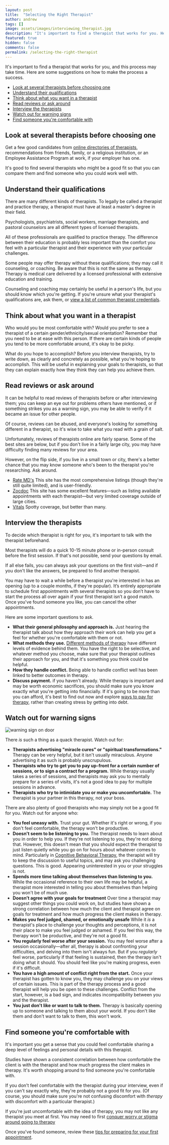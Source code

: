 ```yaml
---
layout: post
title:  "Selecting the Right Therapist"
author: andrew
tags: []
image: assets/images/interviewing_therapist.jpg
description: "It's important to find a therapist that works for you. Here's how to make the process a success."
featured: true
hidden: false
comments: false
permalink: /selecting-the-right-therapist
---
```


It's important to find a therapist that works for you, and this process may take time. Here are some suggestions on how to make the process a success.

- [Look at several therapists before choosing one](#look-at-several-therapists-before-choosing-one)
- [Understand their qualifications](#understand-their-qualifications)
- [Think about what you want in a therapist](#think-about-what-you-want-in-a-therapist)
- [Read reviews or ask around](#read-reviews-or-ask-around)
- [Interview the therapists](#interview-the-therapists)
- [Watch out for warning signs](#watch-out-for-warning-signs)
- [Find someone you're comfortable with](#find-someone-youre-comfortable-with)

## Look at several therapists before choosing one
Get a few good candidates from [online directories of therapists](https://blog.uplift.app/directories-to-find-a-therapist), recommendations from friends, family, or a religious institution, or an Employee Assistance Program at work, if your employer has one.

It's good to find several therapists who might be a good fit so that you can compare them and find someone who you could work well with.

## Understand their qualifications
There are many different kinds of therapists. To legally be called a therapist and practice therapy, a therapist must have at least a master's degree in their field.

Psychologists, psychiatrists, social workers, marriage therapists, and pastoral counselors are all different types of licensed therapists.

All of these professionals are qualified to practice therapy. The difference between their education is probably less important than the comfort you feel with a particular therapist and their experience with your particular challenges.

Some people may offer therapy without these qualifications; they may call it counseling, or coaching. Be aware that this is not the same as therapy. Therapy is medical care delivered by a licensed professional with extensive education and training.

Counseling and coaching may certainly be useful in a person's life, but you should know which you're getting. If you're unsure what your therapist's qualifications are, ask them, or [view a list of common therapist credentials](https://blog.uplift.app/therapist-credentials).

## Think about what you want in a therapist
Who would you be most comfortable with? Would you prefer to see a therapist of a certain gender/ethnicity/sexual orientation? Remember that you need to be at ease with this person. If there are certain kinds of people you tend to be more comfortable around, it's okay to be picky.

What do you hope to accomplish? Before you interview therapists, try to write down, as clearly and concretely as possible, what you're hoping to accomplish. This will be useful in explaining your goals to therapists, so that they can explain exactly how they think they can help you achieve them.

## Read reviews or ask around
It can be helpful to read reviews of therapists before or after interviewing them; you can keep an eye out for problems others have mentioned, or if something strikes you as a warning sign, you may be able to verify if it became an issue for other people.

Of course, reviews can be abused, and everyone's looking for something different in a therapist, so it's wise to take what you read with a grain of salt.

Unfortunately, reviews of therapists online are fairly sparse. Some of the best sites are below, but if you don't live in a fairly large city, you may have difficulty finding many reviews for your area.

However, on the flip side, if you live in a small town or city, there's a better chance that you may know someone who's been to the therapist you're researching. Ask around.

  - [Rate MD's](https://www.ratemds.com/best-doctors/ny/new-york/psychologist/) This site has the most comprehensive listings (though they're still quite limited), and is user-friendly.
  - [Zocdoc](https://www.zocdoc.com/search/?dr_specialty=122&address=&insurance_carrier=-2) This site has some excellent features—such as listing available appointments with each therapist—but very limited coverage outside of large cities.
  - [Vitals](http://www.vitals.com/search?utf8=✓&type=specialty&provider_type=0&q=psychologist&specialist_id=5000&userintended=1) Spotty coverage, but better than many.

## Interview the therapists
To decide which therapist is right for you, it's important to talk with the therapist beforehand.

Most therapists will do a quick 10-15 minute phone or in-person consult before the first session. If that's not possible, send your questions by email.

If all else fails, you can always ask your questions on the first visit—and if you don't like the answers, be prepared to find another therapist.

You may have to wait a while before a therapist you're interested in has an opening (up to a couple months, if they're popular). It’s entirely appropriate to schedule first appointments with several therapists so you don’t have to start the process all over again if your first therapist isn’t a good match. Once you've found someone you like, you can cancel the other appointments.

Here are some important questions to ask.
  - **What their general philosophy and approach is.** Just hearing the therapist talk about how they approach their work can help you get a feel for whether you're comfortable with them or not.
  - **What methods they use.** [Different methods of therapy](https://blog.uplift.app/types-of-therapy) have different levels of evidence behind them. You have the right to be selective, and whatever method you choose, make sure that your therapist outlines their approach for you, and that it's something you think could be helpful.
  - **How they handle conflict.** Being able to handle conflict well has been linked to better outcomes in therapy.
  - **Discuss payment.** if you haven't already. While therapy is important and may be worth economic sacrifices, you should make sure you know exactly what you're getting into financially. If it's going to be more than you can afford, it's best to find out now and explore [ways to pay for therapy](https://blog.uplift.app/paying-for-therapy), rather than creating stress by getting into debt.


## Watch out for warning signs
![warning sign on door](http://blog.uplift.app/assets/images/therapist-warning-sign.jpg)

There _is_ such a thing as a quack therapist. Watch out for:
  - **Therapists advertising "miracle cures" or "spiritual transformations."** Therapy can be very helpful, but it isn't usually miraculous. Anyone advertising it as such is probably unscrupulous.
  - **Therapists who try to get you to pay up-front for a certain number of sessions, or to sign a contract for a program.** While therapy usually takes a series of sessions, and therapists may ask you to mentally prepare for a series of visits, it's not a good idea to pay for multiple sessions in advance.
  - **Therapists who try to intimidate you or make you uncomfortable.** The therapist is your partner in this therapy, not your boss.

There are also plenty of good therapists who may simply not be a good fit for you. Watch out for anyone who:
  - **You feel uneasy with.** Trust your gut. Whether it's right or wrong, if you don't feel comfortable, the therapy won't be productive.
  - **Doesn't seem to be listening to you.** The therapist needs to learn about you in order to help you. If they're not listening to you, they're not doing that. However, this doesn't mean that you should expect the therapist to just listen quietly while you go on for hours about whatever comes to mind. Particularly in [Cognitive Behavioral Therapy](https://blog.uplift.app/what-is-cognitive-behavioral-therapy), the therapist will try to keep the discussion to useful topics, and may ask you challenging questions. This is good. Appearing uninterested in you or your struggles is not.
  - **Spends more time talking about themselves than listening to you.** While the occasional reference to their own life may be helpful, a therapist more interested in telling you about themselves than helping you won't be of much use.
  - **Doesn’t agree with your goals for treatment** Over time a therapist may suggest other things you could work on, but studies have shown a strong correlation between how much the client and therapist agree on goals for treatment and how much progress the client makes in therapy.
  - **Makes you feel judged, shamed, or emotionally unsafe** While it _is_ a therapist's place to challenge your thoughts and perceptions, it is not their place to make you feel judged or ashamed. If you feel this way, the therapy won't be productive, and they're not a good fit.
  - **You regularly feel worse after your session.** You may feel worse after a session occasionally—after all, therapy is about confronting your difficulties, and delving into them isn't always fun. But if you _regularly_ feel worse, particularly if that feeling is sustained, then the therapy isn't doing what it should. You should feel like you're making progress, even if it's difficult.
  - **You have a high amount of conflict right from the start.** Once your therapist has gotten to know you, they may challenge you on your views of certain issues. This is part of the therapy process and a good therapist will help you be open to these challenges. Conflict from the start, however, is a bad sign, and indicates incompatibility between you and the therapist.
  - **You just don't like or want to talk to them.** Therapy is basically opening up to someone and talking to them about your world. If you don't like them and don't want to talk to them, this won't work.

## Find someone you're comfortable with
It's important you get a sense that you could feel comfortable sharing a deep level of feelings and personal details with this therapist.

Studies have shown a consistent correlation between how comfortable the client is with the therapist and how much progress the client makes in therapy. It's worth shopping around to find someone you're comfortable with.

If you don't feel comfortable with the therapist during your interview, even if you can't say exactly why, they're probably not a good fit for you. (Of course, you should make sure you're not confusing discomfort with _therapy_ with discomfort with a particular therapist.)

If you're just uncomfortable with the idea of therapy, you may not like any therapist you meet at first. You may need to first [conquer worry or stigma around going to therapy](https://blog.uplift.app/therapy-stigma)

Once you've found someone, review these [tips for preparing for your first appointment](https://blog.uplift.app/preparing-for-your-first-therapy-appointment).
